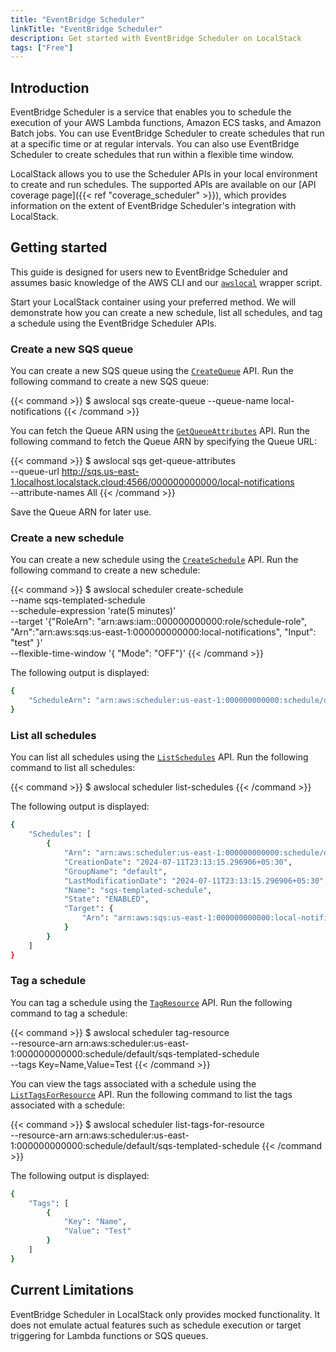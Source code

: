 ```yaml
---
title: "EventBridge Scheduler"
linkTitle: "EventBridge Scheduler"
description: Get started with EventBridge Scheduler on LocalStack
tags: ["Free"]
---
```


## Introduction

EventBridge Scheduler is a service that enables you to schedule the execution of your AWS Lambda functions, Amazon ECS tasks, and Amazon Batch jobs.
You can use EventBridge Scheduler to create schedules that run at a specific time or at regular intervals.
You can also use EventBridge Scheduler to create schedules that run within a flexible time window.

LocalStack allows you to use the Scheduler APIs in your local environment to create and run schedules.
The supported APIs are available on our [API coverage page]({{< ref "coverage_scheduler" >}}), which provides information on the extent of EventBridge Scheduler's integration with LocalStack.

## Getting started

This guide is designed for users new to EventBridge Scheduler and assumes basic knowledge of the AWS CLI and our [`awslocal`](https://github.com/localstack/awscli-local) wrapper script.

Start your LocalStack container using your preferred method.
We will demonstrate how you can create a new schedule, list all schedules, and tag a schedule using the EventBridge Scheduler APIs.

### Create a new SQS queue

You can create a new SQS queue using the [`CreateQueue`](https://docs.aws.amazon.com/AWSSimpleQueueService/latest/APIReference/API_CreateQueue.html) API.
Run the following command to create a new SQS queue:

{{< command >}}
$ awslocal sqs create-queue --queue-name local-notifications
{{< /command >}}

You can fetch the Queue ARN using the [`GetQueueAttributes`](https://docs.aws.amazon.com/AWSSimpleQueueService/latest/APIReference/API_GetQueueAttributes.html) API.
Run the following command to fetch the Queue ARN by specifying the Queue URL:

{{< command >}}
$ awslocal sqs get-queue-attributes \
    --queue-url http://sqs.us-east-1.localhost.localstack.cloud:4566/000000000000/local-notifications \
    --attribute-names All
{{< /command >}}

Save the Queue ARN for later use.

### Create a new schedule

You can create a new schedule using the [`CreateSchedule`](https://docs.aws.amazon.com/eventbridge/latest/APIReference/API_CreateSchedule.html) API.
Run the following command to create a new schedule:

{{< command >}}
$ awslocal scheduler create-schedule \
    --name sqs-templated-schedule \
    --schedule-expression 'rate(5 minutes)' \
    --target '{"RoleArn": "arn:aws:iam::000000000000:role/schedule-role", "Arn":"arn:aws:sqs:us-east-1:000000000000:local-notifications", "Input": "test" }' \
    --flexible-time-window '{ "Mode": "OFF"}'
{{< /command >}}

The following output is displayed:

```bash
{
    "ScheduleArn": "arn:aws:scheduler:us-east-1:000000000000:schedule/default/sqs-templated-schedule"
}
```

### List all schedules

You can list all schedules using the [`ListSchedules`](https://docs.aws.amazon.com/eventbridge/latest/APIReference/API_ListSchedules.html) API.
Run the following command to list all schedules:

{{< command >}}
$ awslocal scheduler list-schedules
{{< /command >}}

The following output is displayed:

```bash
{
    "Schedules": [
        {
            "Arn": "arn:aws:scheduler:us-east-1:000000000000:schedule/default/sqs-templated-schedule",
            "CreationDate": "2024-07-11T23:13:15.296906+05:30",
            "GroupName": "default",
            "LastModificationDate": "2024-07-11T23:13:15.296906+05:30",
            "Name": "sqs-templated-schedule",
            "State": "ENABLED",
            "Target": {
                "Arn": "arn:aws:sqs:us-east-1:000000000000:local-notifications"
            }
        }
    ]
}
```

### Tag a schedule

You can tag a schedule using the [`TagResource`](https://docs.aws.amazon.com/eventbridge/latest/APIReference/API_TagResource.html) API.
Run the following command to tag a schedule:

{{< command >}}
$ awslocal scheduler tag-resource \
    --resource-arn arn:aws:scheduler:us-east-1:000000000000:schedule/default/sqs-templated-schedule \
    --tags Key=Name,Value=Test
{{< /command >}}

You can view the tags associated with a schedule using the [`ListTagsForResource`](https://docs.aws.amazon.com/eventbridge/latest/APIReference/API_ListTagsForResource.html) API.
Run the following command to list the tags associated with a schedule:

{{< command >}}
$ awslocal scheduler list-tags-for-resource \
    --resource-arn arn:aws:scheduler:us-east-1:000000000000:schedule/default/sqs-templated-schedule
{{< /command >}}

The following output is displayed:

```bash
{
    "Tags": [
        {
            "Key": "Name",
            "Value": "Test"
        }
    ]
}
```

## Current Limitations

EventBridge Scheduler in LocalStack only provides mocked functionality.
It does not emulate actual features such as schedule execution or target triggering for Lambda functions or SQS queues.
